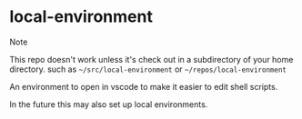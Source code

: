 # local-environment

> [!NOTE]
> This repo doesn't work unless it's check out in a subdirectory of your home directory.
> such as `~/src/local-environment` or `~/repos/local-environment`

An environment to open in vscode to make it easier to edit shell scripts.

In the future this may also set up local environments.